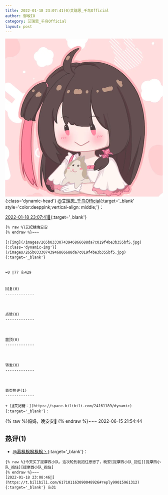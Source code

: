 ```yaml
---
title: 2022-01-18 23:07:41(0)艾瑞思_千鸟Official
author: 御坂IO
category: 艾瑞思_千鸟Official
layout: post
---
```


![img](/images/7e08840c56f251de28bdf766b647bd5fe9a5d50a.jpg){:class='dynamic-head'}
[@艾瑞思_千鸟Official](https://space.bilibili.com/1090010845/dynamic){:target='_blank' style='color:deeppink;vertical-align: middle;'}：

[2022-01-18 23:07:41🔗](https://t.bilibili.com/617101163090048926){:target='_blank'}

~~~
{% raw %}艾妃糖晚安安
{% endraw %}~~~

[![img](/images/265b03330743946866688da7c019f4be3b355bf5.jpg){:class='dynamic-img'}](/images/265b03330743946866688da7c019f4be3b355bf5.jpg){:target='_blank'}


↪️0 💬77 👍429


回复(0)
-------------



点赞(0)
-------------



置顶(0)
-------------



转发(0)
-------------



首页热评(1)
-------------

+ [@艾妃糖：](https://space.bilibili.com/24161189/dynamic){:target='_blank'}：
~~~
{% raw %}妈妈，晚安安🥰
{% endraw %}~~~
2022-06-15 21:54:44


热评(1)
-------------

+ [@慕枫枫枫枫枫丶](https://space.bilibili.com/33011525/dynamic){:target='_blank'}：
~~~
{% raw %}今天买了提摩西小队，这次轮到我抱住思思了，晚安[提摩西小队_抱住][提摩西小队_抱住][提摩西小队_抱住]
{% endraw %}~~~
[2022-01-18 23:08:46🔗](https://t.bilibili.com/617101163090048926#reply99015961312){:target='_blank'} 👍31


